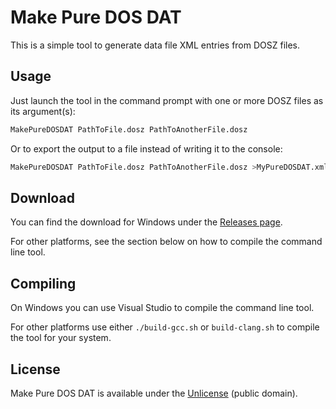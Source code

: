 # Make Pure DOS DAT
This is a simple tool to generate data file XML entries from DOSZ files.

## Usage
Just launch the tool in the command prompt with one or more DOSZ files as its argument(s):
```sh
MakePureDOSDAT PathToFile.dosz PathToAnotherFile.dosz
```

Or to export the output to a file instead of writing it to the console:
```sh
MakePureDOSDAT PathToFile.dosz PathToAnotherFile.dosz >MyPureDOSDAT.xml
```

## Download
You can find the download for Windows under the [Releases page](../../releases/latest).  

For other platforms, see the section below on how to compile the command line tool.

## Compiling
On Windows you can use Visual Studio to compile the command line tool.

For other platforms use either `./build-gcc.sh` or `build-clang.sh` to compile the tool for your system.

## License
Make Pure DOS DAT is available under the [Unlicense](http://unlicense.org/) (public domain).
